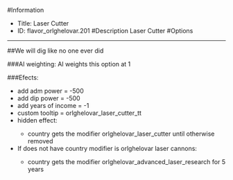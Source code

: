 #Information
 - Title: Laser Cutter
 - ID: flavor_orlghelovar.201
#Description
Laser Cutter
#Options

___
##We will dig like no one ever did

###AI weighting:
AI weights this option at 1


###Efects:<ul><li>add adm power = -500</li><li>add dip power = -500</li><li>add years of income = -1</li><li>custom tooltip = orlghelovar_laser_cutter_tt</li><li>hidden effect:</li><ul><li>country gets the modifier orlghelovar_laser_cutter until otherwise removed</li></ul><li>If does not have country modifier is orlghelovar laser cannons:</li><ul><li>country gets the modifier orlghelovar_advanced_laser_research for 5 years</li></ul></ul>
